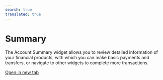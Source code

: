 ```yaml
---
search: true
translated: true
---
```


# Summary

The Account Summary widget allows you to review detailed information of your financial products, with which you can make basic payments and transfers, or navigate to other widgets to complete more transactions.

[Open in new tab](https://widgets.modyo.com/personas/summary)

<iframe id="widgetFrame" src="https://widgets.modyo.com/personas/summary" width="100%"  frameBorder="0" style="visibility:hidden;min-height:800px;overflow:auto;margin-top:20px;"/>

### Purpose

The Account Summary presents a customer's financial state within the different products they have with the financial institution (Accounts and Credit Cards).

Each individual summary presents financial information within the specific product both numerically and graphically.

#### Checking Account

The Checking Account section allows you to see an overview of the amounts available, as well as have access to transactions such as transfers and movements.

| Feature           | Description                                                                             |
|:------------------|:----------------------------------------------------------------------------------------|
| Available Balance | Shows the total available balance in the checking account.                              |
| Withdrawals       | Allows you to see the total withdrawals within the account.                             |
| Deposits          | Shows the total credits or deposits made to an account.                                 |
| Line of Credit    | Displays the line of credit status of the account.                                      |
| Available Balance | Displays the total available balance in the line of credit associated with the account. |
| Transfer          | Switches to the Transfer widget associated with the account.                            |
| Transactions      | Switches to the Tranfers History widget, to see each movement in detail.                |

#### Savings Account

Savings Accounts have the same features as Checking Accounts. However, Savings Accounts are not associated with Lines of Credit, and instead display a list of recent activity.

| Feature           | Description                                                                                              |
|:------------------|:---------------------------------------------------------------------------------------------------------|
| Available Balance | Show the total available balance in the Savings Account.                                                 |
| Withdrawals       | Allows you to see the total withdrawals within the account.                                              |
| Deposits          | Shows the total credits or deposits made to an account.                                                  |
| Recent activity   | Displays a list of the latest transactions made within the account, together with the amounts and dates. |
| Transfer          | Switches to the Transfer widget associated with the account.                                             |
| Transactions      | Switches to the Tranfers History widget, to see each movement in detail.                                 |

#### Credit Cards

Each of the credit cards has its own section within the summary, which shows the details of each card, the total amount of credit used, the amount available, and the latest movements.
In addition, it separates the national quota from the international one, including a graph that allows to see in proportion what has been used.

| Feature          | Description                                                                                                                                     |
|:-----------------|:------------------------------------------------------------------------------------------------------------------------------------------------|
| Available Credit | Shows the current credit balance used and the amount of credit available, plus a graph indicating the amount used verus the total credit limit. |
| Pay              | Switches to the Card Payment widget, where you can pay invoiced amounts.                                                                        |
| Transactions     | Switches to the Transactions widget of the card, where you can review the details of each transaction.                                          |

<script>

  export default {
    mounted() {

      function setIframeHeightCO(id, ht) {
          var ifrm = document.getElementById(id);
          if(ifrm) {
            ifrm.style.visibility = 'hidden';
            // some IE versions need a bit added or scrollbar appears
            ifrm.style.height = ht + 4 + "px";
            ifrm.style.visibility = 'visible';
          }
      }


      // iframed document sends its height using postMessage
      function handleDocHeightMsg(e) {
          // check origin
          if ( e.origin === 'https://widgets.modyo.com' ) {
              // parse data
              var data = JSON.parse( e.data );

              console.log('data:', data)
              // check data object
              if ( data['docHeight'] ) {
                  setIframeHeightCO( 'widgetFrame', data['docHeight'] );
              } else {
                  setIframeHeightCO( 'widgetFrame', 700 );
              }
          }
      }

      // assign message handler
      if ( window.addEventListener ) {
          window.addEventListener('message', handleDocHeightMsg, false);
      }
    }
  }

</script>
